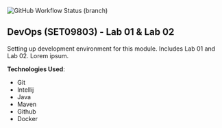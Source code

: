 ![GitHub Workflow Status (branch)](https://img.shields.io/github/actions/workflow/status/40736622/sem/main.yml?branch=master)

## DevOps (SET09803) - Lab 01 & Lab 02
Setting up development environment for this module.
Includes Lab 01 and Lab 02.
Lorem ipsum.

**Technologies Used**:
- Git
- Intellij
- Java
- Maven
- Github
- Docker
